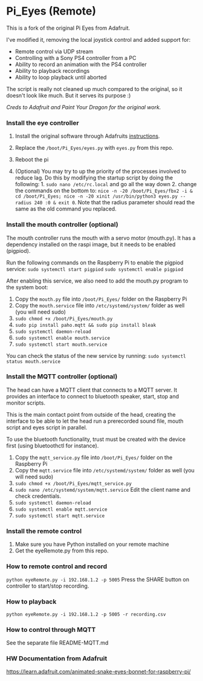 # Pi_Eyes (Remote)

This is a fork of the original Pi Eyes from Adafruit.

I've modified it, removing the local joystick control and added support for:

- Remote control via UDP stream
- Controlling with a Sony PS4 controller from a PC
- Ability to record an animation with the PS4 controller
- Ability to playback recordings
- Ability to loop playback until aborted

The script is really not cleaned up much compared to the original, so it doesn't look like much. But it serves its purpose :)

_Creds to Adafruit and Paint Your Dragon for the original work._

### Install the eye controller

1. Install the original software through Adafruits [instructions](https://learn.adafruit.com/animated-snake-eyes-bonnet-for-raspberry-pi/software-installation).

2. Replace the `/boot/Pi_Eyes/eyes.py` with `eyes.py` from this repo.
3. Reboot the pi
4. (Optional) You may try to up the priority of the processes involved to reduce lag. Do this by modifying the startup script by doing the following: 1. `sudo nano /etc/rc.local` and go all the way down 2. change the commands on the bottom to: `nice -n -20 /boot/Pi_Eyes/fbx2 -i &
cd /boot/Pi_Eyes; nice -n -20 xinit /usr/bin/python3 eyes.py --radius 240 :0 &
exit 0`. Note that the radius parameter should read the same as the old command you replaced.

### Install the mouth controller (optional)

The mouth controller runs the mouth with a servo motor (mouth.py). It has a dependency installed on the raspi image, but
it needs to be enabled (pigpiod).

Run the following commands on the Raspberry Pi to enable the pigpiod service:
`sudo systemctl start pigpiod`
`sudo systemctl enable pigpiod`

After enabling this service, we also need to add the mouth.py program to the system boot:

1. Copy the `mouth.py` file into `/boot/Pi_Eyes/` folder on the Raspberry Pi
2. Copy the `mouth.service` file into `/etc/systemd/system/` folder as well (you will need sudo)
3. `sudo chmod +x /boot/Pi_Eyes/mouth.py`
4. `sudo pip install paho.mqtt && sudo pip install bleak`
5. `sudo systemctl daemon-reload`
6. `sudo systemctl enable mouth.service`
7. `sudo systemctl start mouth.service`

You can check the status of the new service by running:
`sudo systemctl status mouth.service`

### Install the MQTT controller (optional)

The head can have a MQTT client that connects to a MQTT server. It provides an interface
to connect to bluetooth speaker, start, stop and monitor scripts.

This is the main contact point from outside of the head, creating the interface to be able to
let the head run a prerecorded sound file, mouth script and eyes script in parallel.

To use the bluetooth functionality, trust must be created with the device first (using bluetoothctl for instance).

1. Copy the `mqtt_service.py` file into `/boot/Pi_Eyes/` folder on the Raspberry Pi
2. Copy the `mqtt.service` file into `/etc/systemd/system/` folder as well (you will need sudo)
3. `sudo chmod +x /boot/Pi_Eyes/mqtt_service.py`
4. `sudo nano /etc/systemd/system/mqtt.service` Edit the client name and check credentials.
5. `sudo systemctl daemon-reload`
6. `sudo systemctl enable mqtt.service`
7. `sudo systemctl start mqtt.service`

### Install the remote control

1. Make sure you have Python installed on your remote machine
2. Get the eyeRemote.py from this repo.

### How to remote control and record

`python eyeRemote.py -i 192.168.1.2 -p 5005`
Press the SHARE button on controller to start/stop recording.

### How to playback

`python eyeRemote.py -i 192.168.1.2 -p 5005 -r recording.csv`

### How to control through MQTT

See the separate file README-MQTT.md

### HW Documentation from Adafruit

https://learn.adafruit.com/animated-snake-eyes-bonnet-for-raspberry-pi/
